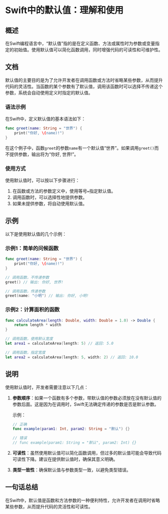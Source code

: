 <!--
Meta Description: # Swift中的默认值：理解和使用 ## 概述 在Swift编程语言中，“默认值”指的是在定义函数、方法或属性时为参数或变量指定的初始值。使用默认值可以简化函数调用，同时增强代码的可读性和可维护性。 ## 文档 默认值的主要目的是为了允许开发者在调用函数或方法时省略某些参数，从而提升代码的灵活性。...
Meta Keywords: greet, name, func, swift, string
-->

# Swift中的默认值：理解和使用

## 概述
在Swift编程语言中，“默认值”指的是在定义函数、方法或属性时为参数或变量指定的初始值。使用默认值可以简化函数调用，同时增强代码的可读性和可维护性。

## 文档
默认值的主要目的是为了允许开发者在调用函数或方法时省略某些参数，从而提升代码的灵活性。当函数的某个参数有了默认值，调用该函数时可以选择不传递这个参数，系统会自动使用定义时指定的默认值。

### 语法示例
在Swift中，定义默认值的基本语法如下：

```swift
func greet(name: String = "世界") {
    print("你好, \(name)!")
}
```

在这个例子中，函数`greet`的参数`name`有一个默认值“世界”。如果调用`greet()`而不提供参数，输出将为“你好, 世界!”。

### 使用方式
使用默认值时，可以按以下步骤进行：

1. 在函数或方法的参数定义中，使用等号`=`指定默认值。
2. 调用函数时，可以选择性地提供参数。
3. 如果未提供参数，将自动使用默认值。

## 示例
以下是使用默认值的几个示例：

### 示例1：简单的问候函数
```swift
func greet(name: String = "世界") {
    print("你好, \(name)!")
}

// 调用函数，不传递参数
greet() // 输出: 你好, 世界!

// 调用函数，传递参数
greet(name: "小明") // 输出: 你好, 小明!
```

### 示例2：计算面积的函数
```swift
func calculateArea(length: Double, width: Double = 1.0) -> Double {
    return length * width
}

// 调用函数，使用默认宽度
let area1 = calculateArea(length: 5) // 返回: 5.0

// 调用函数，指定宽度
let area2 = calculateArea(length: 5, width: 2) // 返回: 10.0
```

## 说明
使用默认值时，开发者需要注意以下几点：

1. **参数顺序**：如果一个函数有多个参数，带默认值的参数必须放在没有默认值的参数后面。这是因为在调用时，Swift无法确定传递的参数是否是默认参数。
   
   示例：
   ```swift
   // 正确
   func example(param1: Int, param2: String = "默认") {}
   
   // 错误
   // func example(param1: String = "默认", param2: Int) {}
   ```

2. **可读性**：虽然使用默认值可以简化函数调用，但过多的默认值可能会导致代码可读性下降。建议在提供默认值时，确保其意义明确。

3. **类型一致性**：确保默认值与参数类型一致，以避免类型错误。

## 一句话总结
在Swift中，默认值是函数和方法参数的一种便利特性，允许开发者在调用时省略某些参数，从而提升代码的灵活性和可读性。